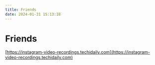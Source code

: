 ```yaml
---
title: Friends
date: 2024-01-31 15:13:18
---
```


# Friends

[https://instagram-video-recordings.techidaily.com](https://instagram-video-recordings.techidaily.com)